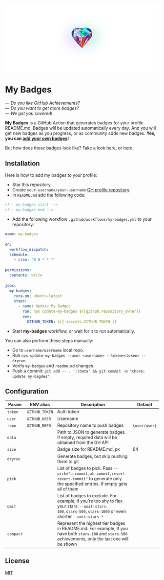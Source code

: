 <a href="https://github.com/my-badges/my-badges"><img src=".github/my-badges.png" alt="My Badges"></a>

# My Badges

— _Do you like GitHub Achievements?_  
— _Do you want to get more badges?_  
— _We got you covered!_

**My Badges** is a GitHub Action that generates badges for your profile README.md.
Badges will be updated automatically every day. And you will get new badges as you progress, or
as community adds new badges. **Yes, you can [add your own badges](CONTRIBUTING.md)!**

But how does those badges look like? Take a look [here](https://github.com/antonmedv),
or [here](https://github.com/antongolub).

## Installation

Here is how to add my badges to your profile:

- Star this repository.
- Create `your-username/your-username` [GH profile repository](https://docs.github.com/en/account-and-profile/setting-up-and-managing-your-github-profile/customizing-your-profile/managing-your-profile-readme).
- In `README.md` add the following code:

```html
<!-- my-badges start -->
<!-- my-badges end -->
```

- Add the following workflow `.github/workflows/my-badges.yml` to your repository.

```yaml
name: my-badges

on:
  workflow_dispatch:
  schedule:
    - cron: '0 0 * * *'

permissions:
  contents: write

jobs:
  my-badges:
    runs-on: ubuntu-latest
    steps:
      - name: Update My Badges
        run: npx update-my-badges ${{github.repository_owner}}
        env:
          GITHUB_TOKEN: ${{ secrets.GITHUB_TOKEN }}
```

- Start **my-badges** workflow, or wait for it to run automatically.

You can also perform these steps manually:
- Go to `username/username` local repo.
- Run `npx update-my-badges --user <username> --token=<token> --dryrun`.
- Verify `my-badges` and `readme.md` changes.
- Push a commit: `git add -- . ':!data' && git commit -m "chore: update my-bagdes"`.

## Configuration

| Param     | ENV alias      | Description                                                                                                                                             | Default       |
|-----------|----------------|---------------------------------------------------------------------------------------------------------------------------------------------------------|---------------|
| `token`   | `GITHUB_TOKEN` | Auth token                                                                                                                                              |               |
| `user`    | `GITHUB_USER`  | Username                                                                                                                                                |               |
| `repo`    | `GITHUB_REPO`  | Repository name to push badges                                                                                                                          | `{user/user}` |
| `data`    |                | Path to JSON to generate badges. If empty, required data will be obtained from the GH API                                                               |               |
| `size`    |                | Badge size for README.md, px                                                                                                                            | 64            |
| `dryrun`  |                | Generate badges, but skip pushing them to git                                                                                                           |               |
| `pick`    |                | List of badges to pick. Pass `--pick="a-commit,ab-commit,revert-revert-commit"` to generate only the specified entries. If empty gets all of them       |               |
| `omit`    |                | List of badges to exclude. For example, if you're too shy to flex your stars: `--omit:stars-100,stars-500,stars-1000` or even shorter `--omit:stars-*`  |               |
| `compact` |                | Represent the highest tier badges in README.md. For example, If you have both `stars-100` and `stars-500` achievements, only the last one will be shown |               |

## License

[MIT](LICENSE)
